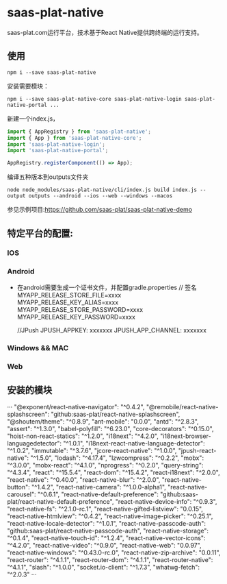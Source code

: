 # saas-plat-native

saas-plat.com运行平台，技术基于React Native提供跨终端的运行支持。

## 使用

```
npm i --save saas-plat-native
```

安装需要模块：
```
npm i --save saas-plat-native-core saas-plat-native-login saas-plat-native-portal ...
```

新建一个index.js，
```js
import { AppRegistry } from 'saas-plat-native';
import { App } from 'saas-plat-native-core';
import 'saas-plat-native-login';
import 'saas-plat-native-portal';

AppRegistry.registerComponent(() => App);
```

编译五种版本到outputs文件夹

```
node node_modules/saas-plat-native/cli/index.js build index.js --output outputs --android --ios --web --windows --macos
```

参见示例项目:https://github.com/saas-plat/saas-plat-native-demo

## 特定平台的配置:

### IOS


### Android

- 在android需要生成一个证书文件，并配置gradle.properties
    // 签名
    MYAPP_RELEASE_STORE_FILE=xxxx
    MYAPP_RELEASE_KEY_ALIAS=xxxx
    MYAPP_RELEASE_STORE_PASSWORD=xxxx
    MYAPP_RELEASE_KEY_PASSWORD=xxxx

    //JPush 
    JPUSH_APPKEY: xxxxxxx
    JPUSH_APP_CHANNEL: xxxxxxx

### Windows && MAC


### Web



## 安装的模块
···
    "@exponent/react-native-navigator": "^0.4.2",
    "@remobile/react-native-splashscreen": "github:saas-plat/react-native-splashscreen",
    "@shoutem/theme": "^0.8.9",
    "ant-mobile": "0.0.0",
    "antd": "^2.8.3",
    "assert": "^1.3.0",
    "babel-polyfill": "^6.23.0",
    "core-decorators": "^0.15.0",
    "hoist-non-react-statics": "^1.2.0",
    "i18next": "^4.2.0",
    "i18next-browser-languagedetector": "^1.0.1",
    "i18next-react-native-language-detector": "^1.0.2",
    "immutable": "^3.7.6",
    "jcore-react-native": "^1.0.0",
    "jpush-react-native": "^1.5.0",
    "lodash": "^4.17.4",
    "lzwcompress": "^0.2.2",
    "mobx": "^3.0.0",
    "mobx-react": "^4.1.0",
    "nprogress": "^0.2.0",
    "query-string": "^4.3.4",
    "react": "^15.5.4",
    "react-dom": "^15.4.2",
    "react-i18next": "^2.0.0",
    "react-native": "^0.40.0",
    "react-native-blur": "^2.0.0",
    "react-native-button": "^1.4.2",
    "react-native-camera": "^1.0.0-alpha1",
    "react-native-carousel": "^0.6.1",
    "react-native-default-preference": "github:saas-plat/react-native-default-preference",
    "react-native-device-info": "^0.9.3",
    "react-native-fs": "^2.1.0-rc.1",
    "react-native-gifted-listview": "0.0.15",
    "react-native-htmlview": "^0.4.2",
    "react-native-image-picker": "^0.25.1",
    "react-native-locale-detector": "^1.0.1",
    "react-native-passcode-auth": "github:saas-plat/react-native-passcode-auth",
    "react-native-storage": "^0.1.4",
    "react-native-touch-id": "^1.2.4",
    "react-native-vector-icons": "^4.2.0",
    "react-native-video": "^0.9.0",
    "react-native-web": "0.0.97",
    "react-native-windows": "^0.43.0-rc.0",
    "react-native-zip-archive": "0.0.11",
    "react-router": "^4.1.1",
    "react-router-dom": "^4.1.1",
    "react-router-native": "^4.1.1",
    "slash": "^1.0.0",
    "socket.io-client": "^1.7.3",
    "whatwg-fetch": "^2.0.3"
···

